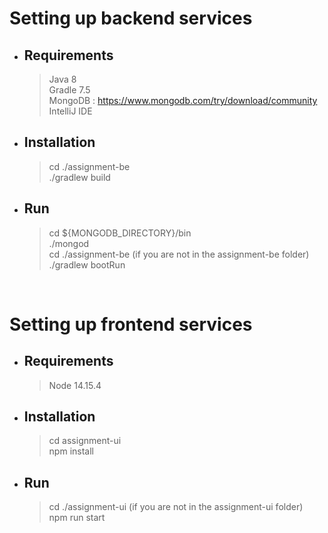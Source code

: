 # Setting up backend services  
- ## Requirements

    > Java 8  
    > Gradle 7.5  
    > MongoDB : https://www.mongodb.com/try/download/community  
    > IntelliJ IDE  

- ## Installation 

    > cd ./assignment-be  
    > ./gradlew build

- ## Run
    > cd ${MONGODB_DIRECTORY}/bin  
    > ./mongod  
    > cd ./assignment-be (if you are not in the assignment-be folder)  
    > ./gradlew bootRun

<br>

# Setting up frontend services 
- ## Requirements
    > Node 14.15.4  

- ## Installation
    > cd assignment-ui  
    > npm install  

- ## Run
    > cd ./assignment-ui (if you are not in the assignment-ui folder)  
    > npm run start

